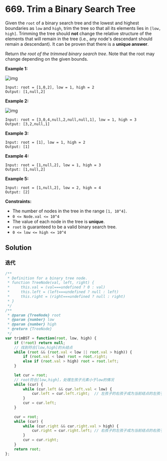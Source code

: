 # 669. Trim a Binary Search Tree

Given the `root` of a binary search tree and the lowest and highest boundaries as `low` and `high`, trim the tree so that all its elements lies in `[low, high]`. Trimming the tree should **not** change the relative structure of the elements that will remain in the  tree (i.e., any node's descendant should remain a descendant). It can be proven that there is a **unique answer**.

Return *the root of the trimmed binary search tree*. Note that the root may change depending on the given bounds.

 

**Example 1:**

![img](https://assets.leetcode.com/uploads/2020/09/09/trim1.jpg)

```
Input: root = [1,0,2], low = 1, high = 2
Output: [1,null,2]
```

**Example 2:**

![img](https://assets.leetcode.com/uploads/2020/09/09/trim2.jpg)

```
Input: root = [3,0,4,null,2,null,null,1], low = 1, high = 3
Output: [3,2,null,1]
```

**Example 3:**

```
Input: root = [1], low = 1, high = 2
Output: [1]
```

**Example 4:**

```
Input: root = [1,null,2], low = 1, high = 3
Output: [1,null,2]
```

**Example 5:**

```
Input: root = [1,null,2], low = 2, high = 4
Output: [2]
```

 

**Constraints:**

- The number of nodes in the tree in the range `[1, 10^4]`.
- `0 <= Node.val <= 10^4`
- The value of each node in the tree is **unique**.
- `root` is guaranteed to be a valid binary search tree.
- `0 <= low <= high <= 10^4`

## Solution

### 迭代

```js
/**
 * Definition for a binary tree node.
 * function TreeNode(val, left, right) {
 *     this.val = (val===undefined ? 0 : val)
 *     this.left = (left===undefined ? null : left)
 *     this.right = (right===undefined ? null : right)
 * }
 */
/**
 * @param {TreeNode} root
 * @param {number} low
 * @param {number} high
 * @return {TreeNode}
 */
var trimBST = function(root, low, high) {
	if (!root) return null;
    // 找到符合[low,high]的头结点
    while (root && (root.val < low || root.val > high)) {
        if (root.val < low) root = root.right;
        else if (root.val > high) root = root.left;
    } 
    
    let cur = root;
    // root符合[low,high]，处理左孩子元素小于low的情况
    while (cur) {
        while (cur.left && cur.left.val < low) {
            cur.left = cur.left.right;	// 左孩子的右孩子成为当前结点的左孩子
        }
        cur = cur.left;
    }
    
    cur = root;
    while (cur) {
        while (cur.right && cur.right.val > high) {
            cur.right = cur.right.left;	// 右孩子的左孩子成为当前结点的右孩子
        }
        cur = cur.right;
    }
    return root;
};
```

